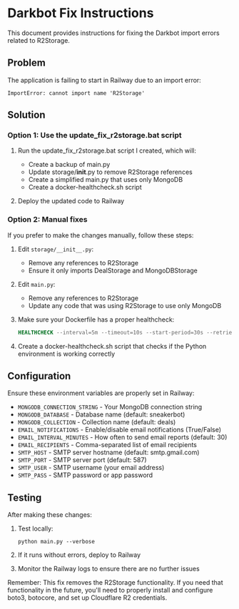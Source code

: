 # Darkbot Fix Instructions

This document provides instructions for fixing the Darkbot import errors related to R2Storage.

## Problem

The application is failing to start in Railway due to an import error:
```
ImportError: cannot import name 'R2Storage'
```

## Solution

### Option 1: Use the update_fix_r2storage.bat script

1. Run the update_fix_r2storage.bat script I created, which will:
   - Create a backup of main.py
   - Update storage/__init__.py to remove R2Storage references
   - Create a simplified main.py that uses only MongoDB
   - Create a docker-healthcheck.sh script

2. Deploy the updated code to Railway

### Option 2: Manual fixes

If you prefer to make the changes manually, follow these steps:

1. Edit `storage/__init__.py`:
   - Remove any references to R2Storage
   - Ensure it only imports DealStorage and MongoDBStorage

2. Edit `main.py`:
   - Remove any references to R2Storage
   - Update any code that was using R2Storage to use only MongoDB

3. Make sure your Dockerfile has a proper healthcheck:
   ```dockerfile
   HEALTHCHECK --interval=5m --timeout=10s --start-period=30s --retries=3 CMD [ "docker-healthcheck" ]
   ```

4. Create a docker-healthcheck.sh script that checks if the Python environment is working correctly

## Configuration

Ensure these environment variables are properly set in Railway:

- `MONGODB_CONNECTION_STRING` - Your MongoDB connection string
- `MONGODB_DATABASE` - Database name (default: sneakerbot)
- `MONGODB_COLLECTION` - Collection name (default: deals)
- `EMAIL_NOTIFICATIONS` - Enable/disable email notifications (True/False)
- `EMAIL_INTERVAL_MINUTES` - How often to send email reports (default: 30)
- `EMAIL_RECIPIENTS` - Comma-separated list of email recipients
- `SMTP_HOST` - SMTP server hostname (default: smtp.gmail.com)
- `SMTP_PORT` - SMTP server port (default: 587)
- `SMTP_USER` - SMTP username (your email address)
- `SMTP_PASS` - SMTP password or app password

## Testing

After making these changes:

1. Test locally:
   ```
   python main.py --verbose
   ```

2. If it runs without errors, deploy to Railway

3. Monitor the Railway logs to ensure there are no further issues

Remember: This fix removes the R2Storage functionality. If you need that functionality in the future, you'll need to properly install and configure boto3, botocore, and set up Cloudflare R2 credentials.
